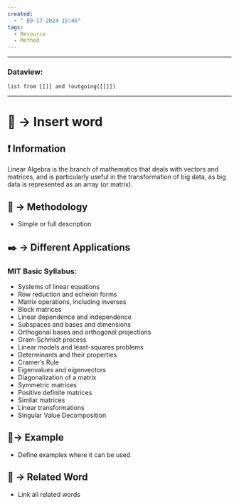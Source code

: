 ```yaml
---
created:
  - " 09-17-2024 15:46"
tags:
  - Resource
  - Method
---
```


---
### Dataview:
```dataview
list from [[]] and !outgoing([[]])
```
---

# 📗 -> Insert word


## ❗ Information
Linear Algebra is the branch of mathematics that deals with vectors and matrices, and is particularly useful in the transformation of big data, as big data is represented as an array (or matrix).

## 📄 -> Methodology 
- Simple or full description 

## ✒️ -> Different Applications
### MIT Basic Syllabus: 
- Systems of linear equations
- Row reduction and echelon forms
- Matrix operations, including inverses
- Block matrices
- Linear dependence and independence
- Subspaces and bases and dimensions
- Orthogonal bases and orthogonal projections
- Gram-Schmidt process
- Linear models and least-squares problems
- Determinants and their properties
- Cramer’s Rule
- Eigenvalues and eigenvectors
- Diagonalization of a matrix
- Symmetric matrices
- Positive definite matrices
- Similar matrices
- Linear transformations
- Singular Value Decomposition


## 🧪-> Example
- Define examples where it can be used

## 🔗 -> Related Word
- Link all related words

